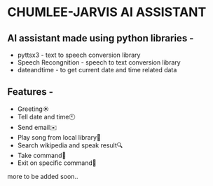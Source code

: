 # CHUMLEE-JARVIS AI ASSISTANT

## AI assistant made using python libraries - 
- pyttsx3 - text to speech conversion library
- Speech Recongnition - speech to text conversion library
- dateandtime - to get current date and time related data

## Features -
- Greeting:sunny:
- Tell date and time:clock10:
- Send email:envelope:
- Play song from local library:musical_note:
- Search wikipedia and speak result:mag:
- Take command:bow:
- Exit on specific command:no_entry_sign:

more to be added soon..

